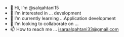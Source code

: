 - 👋 Hi, I’m @salqahtani15
- 👀 I’m interested in ... development
- 🌱 I’m currently learning ...Application development
- 💞️ I’m looking to collaborate on ...
- 📫 How to reach me ... isaraalqahtani33@gmail.com

<!---
salqahtani15/salqahtani15 is a ✨ special ✨ repository because its `README.md` (this file) appears on your GitHub profile.
You can click the Preview link to take a look at your changes.
--->
